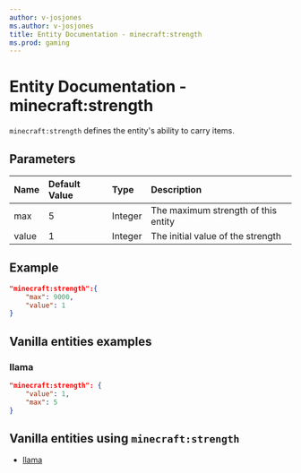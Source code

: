 ```yaml
---
author: v-josjones
ms.author: v-josjones
title: Entity Documentation - minecraft:strength
ms.prod: gaming
---
```


# Entity Documentation - minecraft:strength

`minecraft:strength` defines the entity's ability to carry items.

## Parameters

|Name |Default Value  |Type  |Description  |
|:----------|:----------|:----------|:----------|
| max| 5| Integer| The maximum strength of this entity |
|value| 1| Integer|  The initial value of the strength |

## Example

```json
"minecraft:strength":{
    "max": 9000,
    "value": 1
}
```

## Vanilla entities examples

### llama

```json
"minecraft:strength": {
    "value": 1,
    "max": 5
}
```

## Vanilla entities using `minecraft:strength`

- [llama](../../../../Source/VanillaBehaviorPack_Snippets/entities/llama.md)
